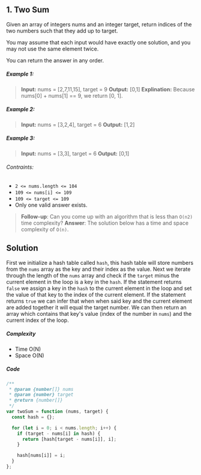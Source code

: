## 1. Two Sum

Given an array of integers nums and an integer target, return indices of the two numbers such that they add up to target.

You may assume that each input would have exactly one solution, and you may not use the same element twice.

You can return the answer in any order.

##### Example 1:

> **Input:** nums = [2,7,11,15], target = 9
> **Output:** [0,1] 
> **Explination:** Because nums[0] + nums[1] == 9, we return [0, 1].

##### Example 2:

> **Input:** nums = [3,2,4], target = 6
> **Output:** [1,2]

##### Example 3:

> **Input:** nums = [3,3], target = 6
> **Output:** [0,1]

###### Contraints:

- `2 <= nums.length <= 104`
- `109 <= nums[i] <= 109`
- `109 <= target <= 109`
- Only one valid answer exists.

> **Follow-up**: Can you come up with an algorithm that is less than `O(n2)` time complexity?
> **Answer**: The solution below has a time and space complexity of `O(n)`.

## Solution

First we initialize a hash table called `hash`, this hash table will store numbers from the `nums` array as the key and their index as the value. Next we iterate through the length of the `nums` array and check if the `target` minus the current element in the loop is a key in the `hash`. If the statement returns `false` we assign a key in the `hash` to the current element in the loop and set the value of that key to the index of the current element. If the statement returns `true` we can infer that when when said key and the current element are added together it will equal the target number. We can then return an array which contains that key's value (index of the number in `nums`) and the current index of the loop.

##### Complexity

- Time O(N)
- Space O(N)

##### Code

```javascript
/**
 * @param {number[]} nums
 * @param {number} target
 * @return {number[]}
 */
var twoSum = function (nums, target) {
  const hash = {};

  for (let i = 0; i < nums.length; i++) {
    if (target - nums[i] in hash) {
      return [hash[target - nums[i]], i];
    }

    hash[nums[i]] = i;
  }
};
```
